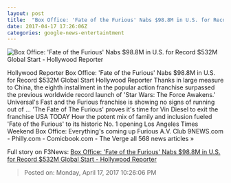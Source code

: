 ```yaml
---
layout: post
title:  "Box Office: 'Fate of the Furious' Nabs $98.8M in U.S. for Record $532M Global Start - Hollywood Reporter"
date: 2017-04-17 17:26:06Z
categories: google-news-entertaintment
---
```


![Box Office: 'Fate of the Furious' Nabs $98.8M in U.S. for Record $532M Global Start - Hollywood Reporter](http://cdn3.thr.com/sites/default/files/2017/04/2473_fpt_00110rv2_crop_-_h_2017.jpg)

Hollywood Reporter Box Office: 'Fate of the Furious' Nabs $98.8M in U.S. for Record $532M Global Start Hollywood Reporter Thanks in large measure to China, the eighth installment in the popular action franchise surpassed the previous worldwide record launch of 'Star Wars: The Force Awakens.' Universal's Fast and the Furious franchise is showing no signs of running out of ... 'The Fate of The Furious' proves it's time for Vin Diesel to exit the franchise USA TODAY How the potent mix of family and inclusion fueled 'Fate of the Furious' to its historic No. 1 opening Los Angeles Times Weekend Box Office: Everything's coming up Furious A.V. Club 9NEWS.com - Philly.com - Comicbook.com - The Verge all 568 news articles »


Full story on F3News: [Box Office: 'Fate of the Furious' Nabs $98.8M in U.S. for Record $532M Global Start - Hollywood Reporter](http://www.f3nws.com/n/42fFBF)

> Posted on: Monday, April 17, 2017 10:26:06 PM
